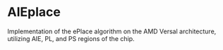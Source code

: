 # AIEplace
Implementation of the ePlace algorithm on the AMD Versal architecture, utilizing AIE, PL, and PS regions of the chip.
